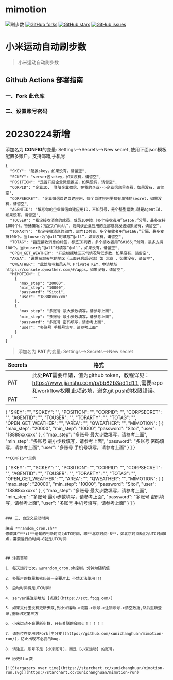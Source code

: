 # mimotion
![ 刷步数](https://github.com/xunichanghuan/mimotion-run/actions/workflows/run.yml/badge.svg)
[![GitHub forks](https://img.shields.io/github/forks/xunichanghuan/mimotion-run?style=flat-square)](https://github.com/xunichanghuan/mimotion-run/network)
[![GitHub stars](https://img.shields.io/github/stars/xunichanghuan/mimotion-run?style=flat-square)](https://github.com/xunichanghuan/mimotion-run/stargazers)
[![GitHub issues](https://img.shields.io/github/issues/xunichanghuan/mimotion-run?style=flat-square)](https://github.com/xunichanghuan/mimotion-run/issues)

# 小米运动自动刷步数

> 小米运动自动刷步数

## Github Actions 部署指南

### 一、Fork 此仓库

### 二、设置账号密码
# 20230224新增
添加名为  **CONFIG**的变量: Settings-->Secrets-->New secret ,使用下面json模板配置多账户，支持邮箱,手机号
```
{
  "SKEY": "酷推skey，如果没有，请留空",
  "SCKEY": "server酱sckey，如果没有，请留空",
  "POSITION": "是否开启企业微信推送，如果没有，请留空",
  "CORPID": "企业ID， 登陆企业微信，在我的企业-->企业信息里查看，如果没有，请留空",
  "CORPSECRET": "企业微信自建自建应用，每个自建应用里都有单独的secret，如果没有，请留空",
  "AGENTID": "填写你的企业微信自建应用ID，不加引号，是个整型常数,就是AgentId，如果没有，请留空",
  "TOUSER": "指定接收消息的成员，成员ID列表（多个接收者用”&#166;”分隔，最多支持1000个）。特殊情况：指定为”@all”，则向该企业应用的全部成员发送如果没有，请留空",
  "TOPARTY": "指定接收消息的部门，部门ID列表，多个接收者用”&#166;”分隔，最多支持100个。当touser为”@all”时填写”@all”，如果没有，请留空",
  "TOTAG": "指定接收消息的标签，标签ID列表，多个接收者用”&#166;”分隔，最多支持100个。当touser为”@all”时填写”@all”，如果没有，请留空",
  "OPEN_GET_WEATHER": "开启根据地区天气情况降低步数，如果没有，请留空",
  "AREA": "设置获取天气的地区（上面开启后必填）如 北京 ，如果没有，请留空",
  "QWEATHER": "此处填写和风天气 Private KEY，申请地址https://console.qweather.com/#/apps，如果没有，请留空",
  "MIMOTION": [
    {
      "max_step": "20000",
      "min_step": "10000",
      "password": "Sitoi",
      "user": "18888xxxxxx"
    },
    {
      "max_step": "多账号 最大步数填写，请参考上面",
      "min_step": "多账号 最小步数填写，请参考上面",
      "password": "多账号 密码填写，请参考上面",
      "user": "多账号 手机号填写，请参考上面"
    }
  ]
}
```
> 添加名为  **PAT** 的变量: Settings-->Secrets-->New secret

| Secrets |  格式  |
| -------- | ----- |
| PAT |   此处**PAT**需要申请，值为github token，教程详见：https://www.jianshu.com/p/bb82b3ad1d11 ,需要repo和workflow权限,此项必填，避免git push的权限错误。 |
| PAT |   ```
{
  "SKEY": "",
  "SCKEY": "",
  "POSITION": "",
  "CORPID": "",
  "CORPSECRET": "",
  "AGENTID": "",
  "TOUSER": "",
  "TOPARTY": "",
  "TOTAG": "",
  "OPEN_GET_WEATHER": "",
  "AREA": "",
  "QWEATHER": "",
  "MIMOTION": [
    {
      "max_step": "20000",
      "min_step": "10000",
      "password": "Sitoi",
      "user": "18888xxxxxx"
    },
    {
      "max_step": "多账号 最大步数填写，请参考上面",
      "min_step": "多账号 最小步数填写，请参考上面",
      "password": "多账号 密码填写，请参考上面",
      "user": "多账号 手机号填写，请参考上面"
    }
  ]
}
``` |
**CONFIG**示例
```
{
  "SKEY": "",
  "SCKEY": "",
  "POSITION": "",
  "CORPID": "",
  "CORPSECRET": "",
  "AGENTID": "",
  "TOUSER": "",
  "TOPARTY": "",
  "TOTAG": "",
  "OPEN_GET_WEATHER": "",
  "AREA": "",
  "QWEATHER": "",
  "MIMOTION": [
    {
      "max_step": "20000",
      "min_step": "10000",
      "password": "Sitoi",
      "user": "18888xxxxxx"
    },
    {
      "max_step": "多账号 最大步数填写，请参考上面",
      "min_step": "多账号 最小步数填写，请参考上面",
      "password": "多账号 密码填写，请参考上面",
      "user": "多账号 手机号填写，请参考上面"
    }
  ]
}
```

### 三、自定义启动时间

编辑 **random_cron.sh**
修改其中**if**语句的判断时间为UTC时间，即**北京时间-8**，如北京时间8点为UTC时间0点，需要运行的时间-8就是UTC时间



## 注意事项

1. 每天运行七次，由random_cron.sh控制，分钟为随机值

2. 多账户的数量和密码请一定要对上 不然无法使用!!!

3. 启动时间得是UTC时间!

4. server酱注册地址 [点我](https://sct.ftqq.com/)

5. 如果支付宝没有更新步数,到小米运动->设置->账号->注销账号->清空数据,然后重新登录,重新绑定第三方

6. 小米运动不会更新步数，只有关联的会同步！！！！！

7. 请各位在使用时Fork[主分支](https://github.com/xunichanghuan/mimotion-run/)，防止出现不必要的bug.

8. 请注意，账号不是 [小米账号]，而是 [小米运动] 的账号。

## 历史Star数 

[![Stargazers over time](https://starchart.cc/xunichanghuan/mimotion-run.svg)](https://starchart.cc/xunichanghuan/mimotion-run)
